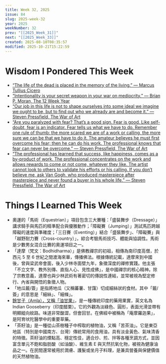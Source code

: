 ```yaml
---
title: Week 32, 2025
issue: 84
slug: 2025-week-32
year: 2025
weekNumber: 32
prev: "[[2025_Week_31]]"
next: "[[2025_Week_33]]"
created: 2025-08-10T08:35:57
modified: 2025-10-21T15:22:59
---
```


# Wisdom I Pondered This Week

* [“The life of the dead is placed in the memory of the living.” — Marcus Tullius Cicero](https://www.brainyquote.com/quotes/marcus_tullius_cicero_117967)
* [“Intentionality is your secret weapon in your war on mediocrity.” ― Brian P. Moran, The 12 Week Year](https://www.goodreads.com/work/quotes/14904583)
* [“Our job in this life is not to shape ourselves into some ideal we imagine we ought to be, but to find out who we already are and become it.” ― Steven Pressfield, The War of Art](https://www.goodreads.com/work/quotes/722104)
* [“Are you paralyzed with fear? That’s a good sign. Fear is good. Like self-doubt, fear is an indicator. Fear tells us what we have to do. Remember one rule of thumb: the more scared we are of a work or calling, the more sure we can be that we have to do it. The amateur believes he must first overcome his fear; then he can do his work. The professional knows that fear can never be overcome.” ― Steven Pressfield, The War of Art](https://www.goodreads.com/work/quotes/722104)
* [“The professional has learned that success, like happiness, comes as a by-product of work. The professional concentrates on the work and allows rewards to come or not come, whatever they like. The artist cannot look to others to validate his efforts or his calling. If you don’t believe me, ask Van Gogh, who produced masterpiece after masterpiece and never found a buyer in his whole life.” ― Steven Pressfield, The War of Art](https://www.goodreads.com/work/quotes/722104)

# Things I Learned This Week

* 奧運的「馬術（Equestrian）」項目包含三大賽種：「盛裝舞步（Dressage）」講求騎手與馬匹的精準配合與優雅動作；「障礙賽（Jumping）」測試馬匹跨越障礙的速度與準確度；「三日賽（Eventing）」結合「盛裝舞步」、「障礙賽」與「越野耐力賽（Cross-country）」，綜合考驗馬術技巧、體能與協調性。馬術是少數男女混合比賽的奧運項目之一。
* 「達摩（梵文：Bodhidharma）」是佛教禪宗的初祖，相傳為南印度高僧，於西元 5 至 6 世紀之間渡海來華，傳播佛法。根據傳統記載，達摩來到中國後，曾與梁武帝會面，後入少林寺面壁九年，象徵深度的禪修實踐。他主張「不立文字、教外別傳、直指人心、見性成佛」，是中國禪宗的核心精神。除了宗教意義，達摩也與少林武術有著密切的傳說性連結，並常被視為堅定修行、內省與開悟的象徵人物。
* 「地瓜籤/簽」是指將地瓜（又稱蕃薯、甘藷）切成細絲狀的食材。其中「籤/簽」的意思是「細絲」、「細條」。
* [餘甘子（Amla），又稱「油甘果」](https://zh.wikipedia.org/zh-tw/%E9%A4%98%E7%94%98%E5%AD%90)，是一種傳統印度的藥用果實，英文名為 Indian Gooseberry（印度醋栗）。它的外觀為淡綠色、圓形，表面光滑並帶有明顯縱向紋路。味道非常酸澀，但會回甘。在佛經中被稱為「庵摩羅迦果」，是阿育吠陀醫學中的重要草藥。
* 「茶籽油」是一種從山茶樹種子中榨取的植物油，又稱「苦茶油」。它是東亞地區（特別是中國南方、台灣）傳統常用的食用油，具有淡金黃色、氣味清香的特徵。茶籽油的煙點高、穩定性佳，適合炒、煎、拌等各種烹調方式，並因富含單元不飽和脂肪酸（如油酸）、維生素 E 與天然抗氧化物，被視為健康油品之一。在民間還常被用於潤膚、護髮或坐月子料理，是兼具營養與保健價值的天然植物油。
